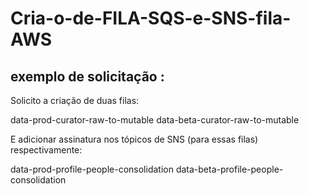 # Cria-o-de-FILA-SQS-e-SNS-fila-AWS

## exemplo de solicitação : 

Solicito a criação de duas filas:
 
data-prod-curator-raw-to-mutable
data-beta-curator-raw-to-mutable
 
E adicionar assinatura nos tópicos de SNS (para essas filas) respectivamente:
 
data-prod-profile-people-consolidation
data-beta-profile-people-consolidation

## 
